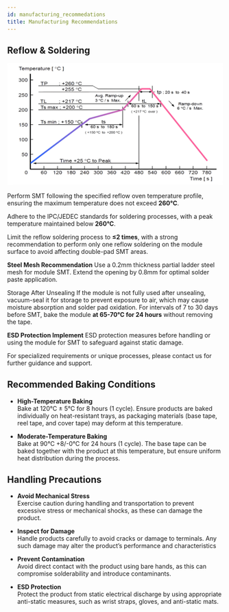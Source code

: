 ```yaml
---
id: manufacturing_recommedations
title: Manufacturing Recommendations
---
```


## Reflow & Soldering

![pcb layout recommside](./assets/flow-image.webp)

Perform SMT following the specified reflow oven temperature profile, ensuring the maximum temperature does not exceed **260°C**.

Adhere to the IPC/JEDEC standards for soldering processes, with a peak temperature maintained below **260°C**.

Limit the reflow soldering process to **≤2 times**, with a strong recommendation to perform only one reflow soldering on the module surface to avoid affecting double-pad SMT areas.

**Steel Mesh Recommendation** Use a 0.2mm thickness partial ladder steel mesh for module SMT. Extend the opening by 0.8mm for optimal solder paste application.

Storage After Unsealing If the module is not fully used after unsealing, vacuum-seal it for storage to prevent exposure to air, which may cause moisture absorption and solder pad oxidation. For intervals of 7 to 30 days before SMT, bake the module **at 65-70°C for 24 hours** without removing the tape.

**ESD Protection Implement** ESD protection measures before handling or using the module for SMT to safeguard against static damage.

For specialized requirements or unique processes, please contact us for further guidance and support.


## Recommended Baking Conditions

- **High-Temperature Baking**  
  Bake at 120°C ± 5°C for 8 hours (1 cycle). Ensure products are baked individually on heat-resistant trays, as
  packaging materials (base tape, reel tape, and cover tape) may deform at this temperature.

- **Moderate-Temperature Baking**  
  Bake at 90°C +8/-0°C for 24 hours (1 cycle). The base tape can be baked together with the product at this
  temperature, but ensure uniform heat distribution during the process.


## Handling Precautions

- **Avoid Mechanical Stress**  
  Exercise caution during handling and transportation to prevent excessive stress or mechanical shocks, as these can
  damage the product.

- **Inspect for Damage**  
  Handle products carefully to avoid cracks or damage to terminals. Any such damage may alter the product’s
  performance and characteristics

- **Prevent Contamination**  
  Avoid direct contact with the product using bare hands, as this can compromise solderability and introduce
  contaminants.

- **ESD Protection**  
  Protect the product from static electrical discharge by using appropriate anti-static measures, such as wrist straps,
  gloves, and anti-static mats.